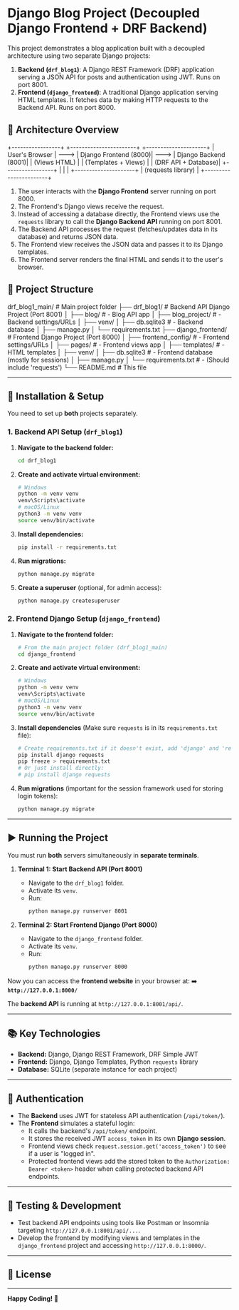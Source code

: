# Django Blog Project (Decoupled Django Frontend + DRF Backend)

This project demonstrates a blog application built with a decoupled architecture using two separate Django projects:
1.  **Backend (`drf_blog1`)**: A Django REST Framework (DRF) application serving a JSON API for posts and authentication using JWT. Runs on port 8001.
2.  **Frontend (`django_frontend`)**: A traditional Django application serving HTML templates. It fetches data by making HTTP requests to the Backend API. Runs on port 8000.

## 🚀 Architecture Overview

+-----------------+ +-----------------------+ +---------------------+ | User's Browser | ---> | Django Frontend (8000)| ---> | Django Backend (8001)| | (Views HTML) | | (Templates + Views) | | (DRF API + Database)| +-----------------+ | | | +---------------------+ | (requests library) | +-----------------------+


1.  The user interacts with the **Django Frontend** server running on port 8000.
2.  The Frontend's Django views receive the request.
3.  Instead of accessing a database directly, the Frontend views use the `requests` library to call the **Django Backend API** running on port 8001.
4.  The Backend API processes the request (fetches/updates data in its database) and returns JSON data.
5.  The Frontend view receives the JSON data and passes it to its Django templates.
6.  The Frontend server renders the final HTML and sends it to the user's browser.

## 📁 Project Structure

drf_blog1_main/ # Main project folder ├── drf_blog1/ # Backend API Django Project (Port 8001) │ ├── blog/ # - Blog API app │ ├── blog_project/ # - Backend settings/URLs │ ├── venv/ │ ├── db.sqlite3 # - Backend database │ ├── manage.py │ └── requirements.txt ├── django_frontend/ # Frontend Django Project (Port 8000) │ ├── frontend_config/ # - Frontend settings/URLs │ ├── pages/ # - Frontend views app │ ├── templates/ # - HTML templates │ ├── venv/ │ ├── db.sqlite3 # - Frontend database (mostly for sessions) │ ├── manage.py │ └── requirements.txt # - (Should include 'requests') └── README.md # This file


---
## 🔧 Installation & Setup

You need to set up **both** projects separately.

### 1. Backend API Setup (`drf_blog1`)

1.  **Navigate to the backend folder:**
    ```bash
    cd drf_blog1
    ```
2.  **Create and activate virtual environment:**
    ```bash
    # Windows
    python -m venv venv
    venv\Scripts\activate
    # macOS/Linux
    python3 -m venv venv
    source venv/bin/activate
    ```
3.  **Install dependencies:**
    ```bash
    pip install -r requirements.txt
    ```
4.  **Run migrations:**
    ```bash
    python manage.py migrate
    ```
5.  **Create a superuser** (optional, for admin access):
    ```bash
    python manage.py createsuperuser
    ```

### 2. Frontend Django Setup (`django_frontend`)

1.  **Navigate to the frontend folder:**
    ```bash
    # From the main project folder (drf_blog1_main)
    cd django_frontend
    ```
2.  **Create and activate virtual environment:**
    ```bash
    # Windows
    python -m venv venv
    venv\Scripts\activate
    # macOS/Linux
    python3 -m venv venv
    source venv/bin/activate
    ```
3.  **Install dependencies** (Make sure `requests` is in its `requirements.txt` file):
    ```bash
    # Create requirements.txt if it doesn't exist, add 'django' and 'requests'
    pip install django requests
    pip freeze > requirements.txt
    # Or just install directly:
    # pip install django requests
    ```
4.  **Run migrations** (important for the session framework used for storing login tokens):
    ```bash
    python manage.py migrate
    ```

---
## ▶️ Running the Project

You must run **both** servers simultaneously in **separate terminals**.

1.  **Terminal 1: Start Backend API (Port 8001)**
    * Navigate to the `drf_blog1` folder.
    * Activate its `venv`.
    * Run:
      ```bash
      python manage.py runserver 8001
      ```

2.  **Terminal 2: Start Frontend Django (Port 8000)**
    * Navigate to the `django_frontend` folder.
    * Activate its `venv`.
    * Run:
      ```bash
      python manage.py runserver 8000
      ```

Now you can access the **frontend website** in your browser at:
➡️ **`http://127.0.0.1:8000/`**

The **backend API** is running at `http://127.0.0.1:8001/api/`.

---
## 📚 Key Technologies

* **Backend:** Django, Django REST Framework, DRF Simple JWT
* **Frontend:** Django, Django Templates, Python `requests` library
* **Database:** SQLite (separate instance for each project)

---
## 🔐 Authentication

* The **Backend** uses JWT for stateless API authentication (`/api/token/`).
* The **Frontend** simulates a stateful login:
    * It calls the backend's `/api/token/` endpoint.
    * It stores the received JWT `access_token` in its own **Django session**.
    * Frontend views check `request.session.get('access_token')` to see if a user is "logged in".
    * Protected frontend views add the stored token to the `Authorization: Bearer <token>` header when calling protected backend API endpoints.

---
## 🧪 Testing & Development

* Test backend API endpoints using tools like Postman or Insomnia targeting `http://127.0.0.1:8001/api/...`.
* Develop the frontend by modifying views and templates in the `django_frontend` project and accessing `http://127.0.0.1:8000/`.

---
## 📄 License



---

**Happy Coding! 🎉**
